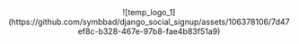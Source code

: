 <div align="center">
  ![temp_logo_1](https://github.com/symbbad/django_social_signup/assets/106378106/7d47ef8c-b328-467e-97b8-fae4b83f51a9)
<div>
